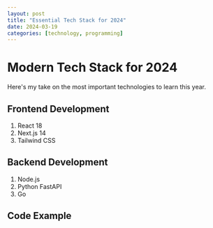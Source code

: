 ```yaml
---
layout: post
title: "Essential Tech Stack for 2024"
date: 2024-03-19
categories: [technology, programming]
---
```


# Modern Tech Stack for 2024

Here's my take on the most important technologies to learn this year.

## Frontend Development
1. React 18
2. Next.js 14
3. Tailwind CSS

## Backend Development
1. Node.js
2. Python FastAPI
3. Go

## Code Example 